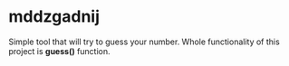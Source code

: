 # mddzgadnij

Simple tool that will try to guess your number.
Whole functionality of this project is **guess()** function.
